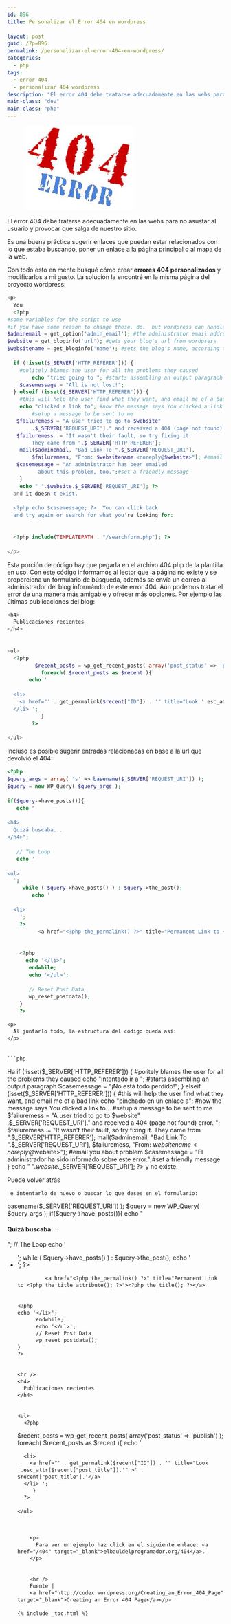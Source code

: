 ```yaml
---
id: 896
title: Personalizar el Error 404 en wordpress

layout: post
guid: /?p=896
permalink: /personalizar-el-error-404-en-wordpress/
categories:
  - php
tags:
  - error 404
  - personalizar 404 wordpress
description: "El error 404 debe tratarse adecuadamente en las webs para no asustar al usuario y provocar que salga de nuestro sitio."
main-class: "dev"
main-class: "php"
---
```

<figure>
  <img src="/assets/img/2012/08/4041.jpg" alt="" title="404" width="256" height="197" class="alignleft size-full wp-image-902" />
</figure>

El error 404 debe tratarse adecuadamente en las webs para no asustar al usuario y provocar que salga de nuestro sitio.

Es una buena práctica sugerir enlaces que puedan estar relacionados con lo que estaba buscando, poner un enlace a la página principal o al mapa de la web.

Con todo esto en mente busqué cómo crear **errores 404 personalizados** y modificarlos a mi gusto. La solución la encontré en la misma página del proyecto wordpress:  

<!--ad-->

```php
<p>
  You
  <?php
#some variables for the script to use
#if you have some reason to change these, do.  but wordpress can handle it
$adminemail = get_option('admin_email'); #the administrator email address, according to wordpress
$website = get_bloginfo('url'); #gets your blog's url from wordpress
$websitename = get_bloginfo('name'); #sets the blog's name, according to wordpress

  if (!isset($_SERVER['HTTP_REFERER'])) {
    #politely blames the user for all the problems they caused
        echo "tried going to "; #starts assembling an output paragraph
    $casemessage = "All is not lost!";
  } elseif (isset($_SERVER['HTTP_REFERER'])) {
    #this will help the user find what they want, and email me of a bad link
    echo "clicked a link to"; #now the message says You clicked a link to...
        #setup a message to be sent to me
   $failuremess = "A user tried to go to $website"
        .$_SERVER['REQUEST_URI']." and received a 404 (page not found) error. ";
   $failuremess .= "It wasn't their fault, so try fixing it.  
        They came from ".$_SERVER['HTTP_REFERER'];
    mail($adminemail, "Bad Link To ".$_SERVER['REQUEST_URI'],
        $failuremess, "From: $websitename <noreply@$website>"); #email you about problem
   $casemessage = "An administrator has been emailed
          about this problem, too.";#set a friendly message
    }
    echo " ".$website.$_SERVER['REQUEST_URI']; ?>
  and it doesn't exist.

  <?php echo $casemessage; ?>  You can click back
  and try again or search for what you're looking for:


  <?php include(TEMPLATEPATH . "/searchform.php"); ?>

</p>

```

Esta porción de código hay que pegarla en el archivo 404.php de la plantilla en uso. Con este código informamos al lector que la página no existe y se proporciona un formulario de búsqueda, además se envía un correo al administrador del blog informándo de este error 404. Aún podemos tratar el error de una manera más amigable y ofrecer más opciones. Por ejemplo las últimas publicaciones del blog:

```php
<h4>
  Publicaciones recientes
</h4>


<ul>
  <?php
         $recent_posts = wp_get_recent_posts( array('post_status' => 'publish') );
           foreach( $recent_posts as $recent ){
       echo '

  <li>
    <a href="' . get_permalink($recent["ID"]) . '" title="Look '.esc_attr($recent["post_title"]).'" >' .   $recent["post_title"].'</a>
  </li> ';
           }
        ?>

</ul>

```

Incluso es posible sugerir entradas relacionadas en base a la url que devolvió el 404:

```php
<?php
$query_args = array( 's' => basename($_SERVER['REQUEST_URI']) );
$query = new WP_Query( $query_args );

if($query->have_posts()){
   echo "

<h4>
  Quizá buscaba...
</h4>";

   // The Loop
   echo '

<ul>
  ';
     while ( $query->have_posts() ) : $query->the_post();
        echo '

  <li>
    ';
    ?>
          <a href="<?php the_permalink() ?>" title="Permanent Link to <?php the_title_attribute(); ?>"><?php the_title(); ?></a>


    <?php
      echo '</li>';
       endwhile;
       echo '</ul>';

       // Reset Post Data
       wp_reset_postdata();
    }
    ?>

```


    <p>
      Al juntarlo todo, la estructura del código queda así:
    </p>


    ```php



<p>
  Ha
  <?php
   #some variables for the script to use
   #if you have some reason to change these, do.  but wordpress can handle it
   $adminemail = get_option('admin_email'); #the administrator email address, according to wordpress
   $website = get_bloginfo('url'); #gets your blog's url from wordpress
   $websitename = get_bloginfo('name'); #sets the blog's name, according to wordpress

   if (!isset($_SERVER['HTTP_REFERER'])) {
      #politely blames the user for all the problems they caused
      echo "intentado ir a "; #starts assembling an output paragraph
      $casemessage = "¡No está todo perdido!";
   } elseif (isset($_SERVER['HTTP_REFERER'])) {
      #this will help the user find what they want, and email me of a bad link
      echo "pinchado en un enlace a"; #now the message says You clicked a link to...
      #setup a message to be sent to me
      $failuremess = "A user tried to go to $website"
      .$_SERVER['REQUEST_URI']." and received a 404 (page not found) error. ";
      $failuremess .= "It wasn't their fault, so try fixing it.  
      They came from ".$_SERVER['HTTP_REFERER'];
      mail($adminemail, "Bad Link To ".$_SERVER['REQUEST_URI'],
      $failuremess, "From: $websitename <noreply@$website>"); #email you about problem
        $casemessage = "El administrador ha sido informado sobre este error.";#set a friendly message
     }
     echo " ".$website.$_SERVER['REQUEST_URI']; ?>
     y no existe.

  <?php echo $casemessage; ?>  Puede volver atrás
     e intentarlo de nuevo o buscar lo que desee en el formulario:


  <?php include(TEMPLATEPATH . "/searchform.php"); ?>

</p>


<?php
   $query_args = array( 's' => basename($_SERVER['REQUEST_URI']) );
   $query = new WP_Query( $query_args );

   if($query->have_posts()){
      echo "

<h4>
  Quizá buscaba...
</h4>";

      // The Loop
      echo '

<ul>
  ';
        while ( $query->have_posts() ) : $query->the_post();
           echo '

  <li>
    ';
    ?>
             <a href="<?php the_permalink() ?>" title="Permanent Link to <?php the_title_attribute(); ?>"><?php the_title(); ?></a>


    <?php
    echo '</li>';
          endwhile;
          echo '</ul>';
          // Reset Post Data
          wp_reset_postdata();
    }
    ?>


    <br />
    <h4>
      Publicaciones recientes
    </h4>


    <ul>
      <?php
   $recent_posts = wp_get_recent_posts( array('post_status' => 'publish') );
         foreach( $recent_posts as $recent ){
            echo '

      <li>
        <a href="' . get_permalink($recent["ID"]) . '" title="Look '.esc_attr($recent["post_title"]).'" >' .   $recent["post_title"].'</a>
      </li> ';
         }
      ?>

    </ul>

```


    <p>
      Para ver un ejemplo haz click en el siguiente enlace: <a href="/404" target="_blank">elbauldelprogramador.org/404</a>.
    </p>


    <hr />
    Fuente |
    <a href="http://codex.wordpress.org/Creating_an_Error_404_Page" target="_blank">Creating an Error 404 Page</a></p>

{% include _toc.html %}
